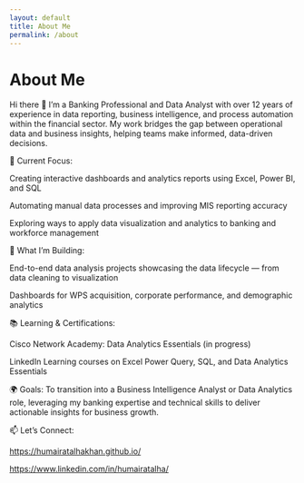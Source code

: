 ```yaml
---
layout: default
title: About Me
permalink: /about
---
```


# About Me
Hi there 👋
I’m a Banking Professional and Data Analyst with over 12 years of experience in data reporting, business intelligence, and process automation within the financial sector. My work bridges the gap between operational data and business insights, helping teams make informed, data-driven decisions.

💼 Current Focus:

Creating interactive dashboards and analytics reports using Excel, Power BI, and SQL

Automating manual data processes and improving MIS reporting accuracy

Exploring ways to apply data visualization and analytics to banking and workforce management

🎯 What I’m Building:

End-to-end data analysis projects showcasing the data lifecycle — from data cleaning to visualization

Dashboards for WPS acquisition, corporate performance, and demographic analytics

📚 Learning & Certifications:

Cisco Network Academy: Data Analytics Essentials (in progress)

LinkedIn Learning courses on Excel Power Query, SQL, and Data Analytics Essentials

🌍 Goals:
To transition into a Business Intelligence Analyst or Data Analytics role, leveraging my banking expertise and technical skills to deliver actionable insights for business growth.

📫 Let’s Connect:

https://humairatalhakhan.github.io/

https://www.linkedin.com/in/humairatalha/

